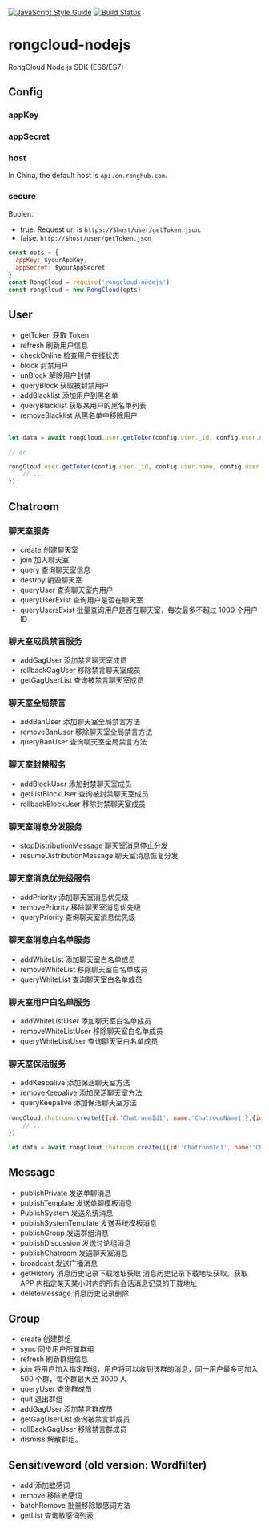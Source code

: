 [![JavaScript Style Guide](https://img.shields.io/badge/code_style-standard-brightgreen.svg)](https://standardjs.com)
[![Build Status](https://travis-ci.org/xujuvenile/rongcloud-nodejs.svg?branch=master)](https://travis-ci.org/xujuvenile/rongcloud-nodejs)

# rongcloud-nodejs

RongCloud Node.js SDK (ES6/ES7)

## Config

### appKey

### appSecret

### host

In China, the default host is  `api.cn.ronghub.com`.

### secure

Boolen.

- true. Request url is `https://$host/user/getToken.json`.
- false. `http://$host/user/getToken.json`

```js
const opts = {
  appKey: $yourAppKey,
  appSecret: $yourAppSecret
}
const RongCloud = require('rongcloud-nodejs')
const rongCloud = new RongCloud(opts)
```

## User

- getToken  获取 Token
- refresh  刷新用户信息
- checkOnline  检查用户在线状态
- block  封禁用户
- unBlock  解除用户封禁
- queryBlock  获取被封禁用户
- addBlacklist  添加用户到黑名单
- queryBlacklist  获取某用户的黑名单列表
- removeBlacklist  从黑名单中移除用户

```js

let data = await rongCloud.user.getToken(config.user._id, config.user.name, config.user.portraitUri)

// or

rongCloud.user.getToken(config.user._id, config.user.name, config.user.portraitUri).then(val=>{
    // ...
})
```

## Chatroom

### 聊天室服务

- create  创建聊天室
- join  加入聊天室
- query  查询聊天室信息
- destroy  销毁聊天室
- queryUser  查询聊天室内用户
- queryUserExist  查询用户是否在聊天室
- queryUsersExist  批量查询用户是否在聊天室，每次最多不超过 1000 个用户 ID

### 聊天室成员禁言服务

- addGagUser  添加禁言聊天室成员
- rollbackGagUser  移除禁言聊天室成员
- getGagUserList  查询被禁言聊天室成员

### 聊天室全局禁言

- addBanUser 添加聊天室全局禁言方法
- removeBanUser 移除聊天室全局禁言方法
- queryBanUser 查询聊天室全局禁言方法


### 聊天室封禁服务

- addBlockUser  添加封禁聊天室成员
- getListBlockUser  查询被封禁聊天室成员
- rollbackBlockUser  移除封禁聊天室成员


### 聊天室消息分发服务

- stopDistributionMessage  聊天室消息停止分发
- resumeDistributionMessage  聊天室消息恢复分发

### 聊天室消息优先级服务

- addPriority  添加聊天室消息优先级
- removePriority 移除聊天室消息优先级
- queryPriority  查询聊天室消息优先级

### 聊天室消息白名单服务

- addWhiteList  添加聊天室白名单成员
- removeWhiteList  移除聊天室白名单成员
- queryWhiteList  查询聊天室白名单成员


### 聊天室用户白名单服务

- addWhiteListUser  添加聊天室白名单成员
- removeWhiteListUser  移除聊天室白名单成员
- queryWhiteListUser  查询聊天室白名单成员

### 聊天室保活服务

- addKeepalive 添加保活聊天室方法
- removeKeepalive 添加保活聊天室方法
- queryKeepalive 添加保活聊天室方法

```js
rongCloud.chatroom.create([{id:'ChatroomId1', name:'ChatroomName1'},{id:'ChatroomId2', name:'ChatroomName2'}]).then(val=>{
    // ...
})

let data = await rongCloud.chatroom.create([{id:'ChatroomId1', name:'ChatroomName1'},{id:'ChatroomId2', name:'ChatroomName2'}])
```


## Message

- publishPrivate  发送单聊消息
- publishTemplate  发送单聊模板消息
- PublishSystem  发送系统消息
- publishSystemTemplate  发送系统模板消息
- publishGroup  发送群组消息
- publishDiscussion  发送讨论组消息
- publishChatroom  发送聊天室消息
- broadcast  发送广播消息
- getHistory  消息历史记录下载地址获取 消息历史记录下载地址获取。获取 APP 内指定某天某小时内的所有会话消息记录的下载地址
- deleteMessage  消息历史记录删除


## Group

- create  创建群组
- sync  同步用户所属群组
- refresh  刷新群组信息
- join  将用户加入指定群组，用户将可以收到该群的消息，同一用户最多可加入 500 个群，每个群最大至 3000 人
- queryUser  查询群成员
- quit  退出群组
- addGagUser  添加禁言群成员
- getGagUserList  查询被禁言群成员
- rollBackGagUser  移除禁言群成员
- dismiss  解散群组。

## Sensitiveword (old version: Wordfilter)

- add  添加敏感词
- remove  移除敏感词
- batchRemove  批量移除敏感词方法
- getList  查询敏感词列表
